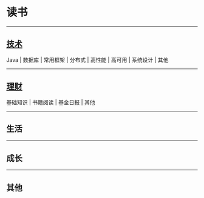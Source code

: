 # 读书

---
## [技术](docs/backend/README.md)

Java | 数据库 | 常用框架 | 分布式 | 高性能 | 高可用 | 系统设计 | 其他

---

## [理财](docs/fund/README.md)

基础知识 | 书籍阅读 | 基金日报 | 其他

---
## 生活

---
## 成长

---
## 其他